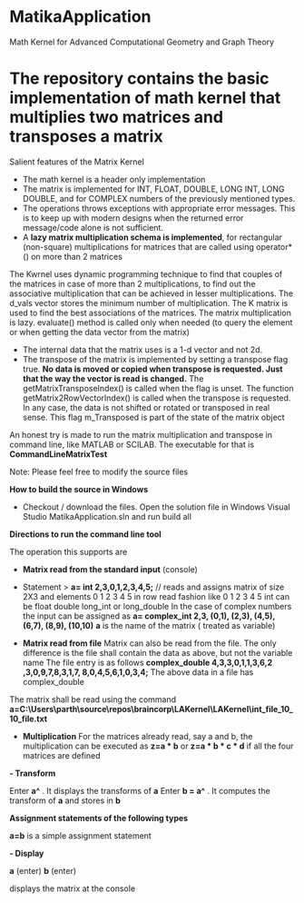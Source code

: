 # MatikaApplication
Math Kernel for Advanced Computational Geometry and Graph Theory

# The repository contains the basic implementation of math kernel that multiplies two matrices and transposes a matrix

Salient features of the Matrix Kernel


- The math kernel is a header only implementation
- The matrix is implemented for INT, FLOAT, DOUBLE, LONG INT, LONG DOUBLE, and for COMPLEX numbers of the previously mentioned types.
- The operations throws exceptions with appropriate error messages. This is to keep up with modern designs when the returned error message/code alone is not sufficient.
- A **lazy matrix multiplication schema is implemented**, for rectangular (non-square) multiplications for matrices that are called using operator*() on more than 2 matrices

The Kwrnel uses dynamic programming technique to find that couples of the matrices in case of more than 2 multiplications, to find out the associative multiplication that can be achieved in lesser multiplications. The d_vals vector stores the minimum number of multiplication. The K matrix is used to find the best associations of the matrices. The matrix multiplication is lazy. evaluate() method is called only when needed (to query the element or when getting the data vector from the matrix)



- The internal data that the matrix uses is a 1-d vector and not 2d.
- The transpose of the matrix is implemented by setting a transpose flag true. **No data is moved or copied when transpose is requested. Just that the way the vector<numbers> is read is changed.** The getMatrixTransposeIndex() is called when the flag is unset. The function getMatrix2RowVectorIndex() is called when the transpose is requested. In any case, the data is not shifted or rotated or transposed in real sense. This flag m_Transposed is part of the state of the matrix object

An honest try is made to run the matrix multiplication and transpose in command line, like MATLAB or SCILAB. The executable for that is **CommandLineMatrixTest**

Note: Please feel free to modify the source files

**How to build the source in Windows**

- Checkout / download the files. Open the solution file in Windows Visual Studio MatikaApplication.sln and run build all

**Directions to run the command line tool**

The operation this supports are 
- **Matrix read from the standard input** (console)
- Statement > **a= int 2,3,0,1,2,3,4,5;** // reads and assigns matrix of size 2X3 and elements 0 1 2 3 4 5 in row read fashion like 
  0 1 2
  3 4 5
  int can be float double long_int or long_double
  In the case of complex numbers the input can be assigned as 
  **a= complex_int 2,3, (0,1), (2,3), (4,5), (6,7), (8,9), (10,10)**
  **a** is the name of the matrix ( treated as variable)
  
  
- **Matrix read from file**
Matrix can also be read from the file. The only difference is the file shall contain the data as above, but not the variable name
The file entry is as follows 
**complex_double 4,3,3,0,1,1,3,6,2
,3,0,9,7,8,3,1,7,
8,0,4,5,6,1,0,3,4;**
The above data in a file has complex_double

The matrix shall be read using the command **a=C:\Users\parth\source\repos\braincorp\LAKernel\LAKernel\int_file_10_10_file.txt**

- **Multiplication**
For the matrices already read, say a and b,
the multiplication can be executed as **z=a * b**
or **z=a * b  * c * d** if all the four matrices are defined


**- Transform**

Enter **a^** . It displays the transforms of **a**
Enter **b = a^** . It computes the transform of **a** and stores in **b**


**Assignment statements of the following types**

**a=b** is a simple assignment statement


**- Display**
   
**a** (enter)
**b** (enter)

displays the matrix at the console


